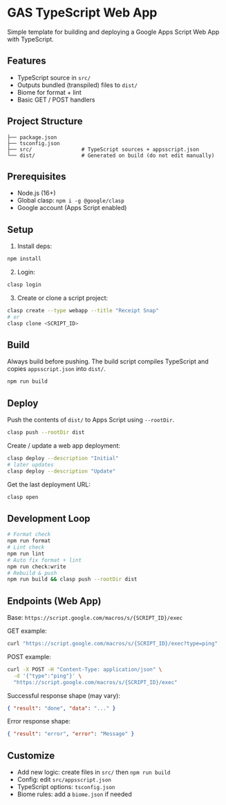 # GAS TypeScript Web App

Simple template for building and deploying a Google Apps Script Web App with TypeScript.

## Features

- TypeScript source in `src/`
- Outputs bundled (transpiled) files to `dist/`
- Biome for format + lint
- Basic GET / POST handlers

## Project Structure

```
├── package.json
├── tsconfig.json
├── src/                # TypeScript sources + appsscript.json
└── dist/               # Generated on build (do not edit manually)
```

## Prerequisites

- Node.js (16+)
- Global clasp: `npm i -g @google/clasp`
- Google account (Apps Script enabled)

## Setup

1. Install deps:
```bash
npm install
```
2. Login:
```bash
clasp login
```
3. Create or clone a script project:
```bash
clasp create --type webapp --title "Receipt Snap"
# or
clasp clone <SCRIPT_ID>
```

## Build

Always build before pushing. The build script compiles TypeScript and copies `appsscript.json` into `dist/`.
```bash
npm run build
```

## Deploy

Push the contents of `dist/` to Apps Script using `--rootDir`.
```bash
clasp push --rootDir dist
```
Create / update a web app deployment:
```bash
clasp deploy --description "Initial"
# later updates
clasp deploy --description "Update"
```

Get the last deployment URL:
```bash
clasp open
```

## Development Loop

```bash
# Format check
npm run format
# Lint check
npm run lint
# Auto fix format + lint
npm run check:write
# Rebuild & push
npm run build && clasp push --rootDir dist
```

## Endpoints (Web App)

Base: `https://script.google.com/macros/s/{SCRIPT_ID}/exec`

GET example:
```bash
curl "https://script.google.com/macros/s/{SCRIPT_ID}/exec?type=ping"
```
POST example:
```bash
curl -X POST -H "Content-Type: application/json" \
  -d '{"type":"ping"}' \
  "https://script.google.com/macros/s/{SCRIPT_ID}/exec"
```

Successful response shape (may vary):
```json
{ "result": "done", "data": "..." }
```
Error response shape:
```json
{ "result": "error", "error": "Message" }
```

## Customize

- Add new logic: create files in `src/` then `npm run build`
- Config: edit `src/appsscript.json`
- TypeScript options: `tsconfig.json`
- Biome rules: add a `biome.json` if needed
